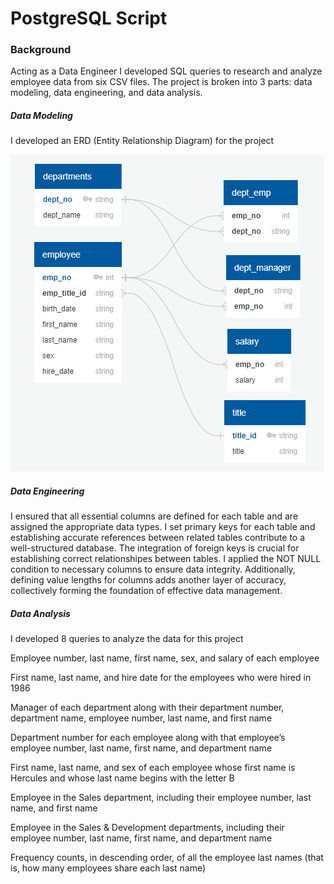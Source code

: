 # PostgreSQL Script

### Background 
Acting as a Data Engineer I developed SQL queries to research and analyze employee data from six CSV files. The project is broken into 3 parts: data modeling, data engineering, and data analysis.

##### Data Modeling

I developed an ERD (Entity Relationship Diagram) for the project

![Alt Text](https://github.com/peatk/SQL-Challenge/blob/main/EmployeeSQL/data/ERD.png)

##### Data Engineering

I ensured that all essential columns are defined for each table and are assigned the appropriate data types. I set primary keys for each table and establishing accurate references between related tables contribute to a well-structured database. The integration of foreign keys is crucial for establishing correct relationshipes between tables. I applied the NOT NULL condition to necessary columns to ensure data integrity. Additionally, defining value lengths for columns adds another layer of accuracy, collectively forming the foundation of effective data management.

##### Data Analysis
I developed 8 queries to analyze the data for this project

Employee number, last name, first name, sex, and salary of each employee

First name, last name, and hire date for the employees who were hired in 1986

Manager of each department along with their department number, department name, employee number, last name, and first name

Department number for each employee along with that employee’s employee number, last name, first name, and department name

First name, last name, and sex of each employee whose first name is Hercules and whose last name begins with the letter B

Employee in the Sales department, including their employee number, last name, and first name

Employee in the Sales & Development departments, including their employee number, last name, first name, and department name

Frequency counts, in descending order, of all the employee last names (that is, how many employees share each last name)



